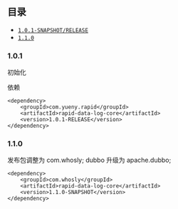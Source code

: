 ﻿## 目录
* [`1.0.1-SNAPSHOT/RELEASE`](#1.0.1)
* [`1.1.0`](#1.1.0)


### 1.0.1
初始化

依赖
```aidl
<dependency>
	<groupId>com.yueny.rapid</groupId>
	<artifactId>rapid-data-log-core</artifactId>
	<version>1.0.1-RELEASE</version>
</dependency>
```

### 1.1.0
发布包调整为 com.whosly;
dubbo 升级为 apache.dubbo;

```aidl
<dependency>
    <groupId>com.whosly</groupId>
    <artifactId>rapid-data-log-core</artifactId>
    <version>1.1.0-SNAPSHOT</version>
</dependency>
```

